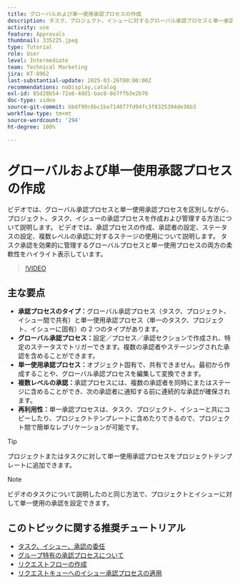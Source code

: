 ```yaml
---
title: グローバルおよび単一使用承認プロセスの作成
description: タスク、プロジェクト、イシューに対するグローバル承認プロセスと単一承認プロセスの両方を活用し、複数レベルのステージングされた承認を実装し、プロジェクトテンプレートの再利用性を通じて効率を高めることで、承認ワークフローを強化します。
activity: use
feature: Approvals
thumbnail: 335225.jpeg
type: Tutorial
role: User
level: Intermediate
team: Technical Marketing
jira: KT-8962
last-substantial-update: 2025-03-26T00:00:00Z
recommendations: noDisplay,catalog
exl-id: 85d28b54-72a6-4dd1-bac8-8e7ffb3e2b76
doc-type: video
source-git-commit: bbdf99c6bc1be714077fd94fc3f8325394de36b3
workflow-type: tm+mt
source-wordcount: '294'
ht-degree: 100%

---
```


# グローバルおよび単一使用承認プロセスの作成

ビデオでは、グローバル承認プロセスと単一使用承認プロセスを区別しながら、プロジェクト、タスク、イシューの承認プロセスを作成および管理する方法について説明します。
ビデオでは、承認プロセスの作成、承認者の設定、ステータスの設定、複数レベルの承認に対するステージの使用について説明します。
タスク承認を効果的に管理するグローバルプロセスと単一使用プロセスの両方の柔軟性をハイライト表示しています。

>[!VIDEO](https://video.tv.adobe.com/v/335225/?quality=12&learn=on&enablevpops=1)

## 主な要点

* **承認プロセスのタイプ：**&#x200B;グローバル承認プロセス（タスク、プロジェクト、イシュー間で共有）と単一使用承認プロセス（単一のタスク、プロジェクト、イシューに固有）の 2 つのタイプがあります。
* **グローバル承認プロセス：**&#x200B;設定／プロセス／承認セクションで作成され、特定のステータスでトリガーできます。複数の承認者やステージングされた承認を含めることができます。
* **単一使用承認プロセス：**&#x200B;オブジェクト固有で、共有できません。最初から作成することや、グローバル承認プロセスを編集して変換できます。
* **複数レベルの承認：**&#x200B;承認プロセスには、複数の承認者を同時にまたはステージに含めることができ、次の承認者に通知する前に連続的な承認が確保されます。
* **再利用性：**&#x200B;単一承認プロセスは、タスク、プロジェクト、イシューと共にコピーしたり、プロジェクトテンプレートに含めたりできるので、プロジェクト間で簡単なレプリケーションが可能です。


>[!TIP]
>
>プロジェクトまたはタスクに対して単一使用承認プロセスをプロジェクトテンプレートに追加できます。

>[!NOTE]
>
>ビデオのタスクについて説明したのと同じ方法で、プロジェクトとイシューに対して単一使用の承認を設定できます。



## このトピックに関する推奨チュートリアル

* [タスク、イシュー、承認の委任](/help/manage-work/approval-processes-and-milestone-paths/delegate-approvals.md)
* [グループ特有の承認プロセスについて](/help/administration-and-setup/approval-processes-and-milestone-paths/group-specific-approval-processes.md)
* [リクエストフローの作成](/help/manage-work/request-queues/create-a-request-flow.md)
* [リクエストキューへのイシュー承認プロセスの適用](/help/manage-work/approval-processes-and-milestone-paths/apply-an-issue-approval-process-in-a-request-queue.md)

